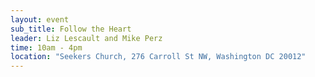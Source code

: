 ```yaml
---
layout: event
sub_title: Follow the Heart
leader: Liz Lescault and Mike Perz
time: 10am - 4pm
location: "Seekers Church, 276 Carroll St NW, Washington DC 20012"
---
```

